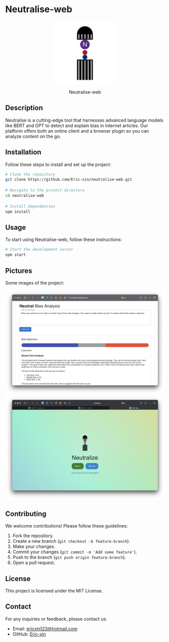 # Neutralise-web

<div align="center">
    <img src="./src/logo.png" alt="Neutralise-web" width="200">
    <p>Neutralise-web</p>
</div>

## Description
Neutralise is a cutting-edge tool that harnesses advanced language models like BERT and GPT to detect and explain bias in internet articles. Our platform offers both an online client and a browser plugin so you can analyze content on the go.

## Installation
Follow these steps to install and set up the project:

```bash
# Clone the repository
git clone https://github.com/Eric-xin/neutralise-web.git

# Navigate to the project directory
cd neutralise-web

# Install dependencies
npm install
```

## Usage
To start using Neutralise-web, follow these instructions:

```bash
# Start the development server
npm start
```

## Pictures

Some images of the project:

<div align="center">
    <img src="./img/neutral.png" alt="Neutralise-web" width="800">
    <img src="./img/index.png" alt="Neutralise-web" width="800">
</div>

## Contributing
We welcome contributions! Please follow these guidelines:

1. Fork the repository.
2. Create a new branch (`git checkout -b feature-branch`).
3. Make your changes.
4. Commit your changes (`git commit -m 'Add some feature'`).
5. Push to the branch (`git push origin feature-branch`).
6. Open a pull request.

## License
This project is licensed under the MIT License.

## Contact
For any inquiries or feedback, please contact us:

- Email: ericxin123@hotmail.com
- GitHub: [Eric-xin](https://github.com/Eric-xin)
